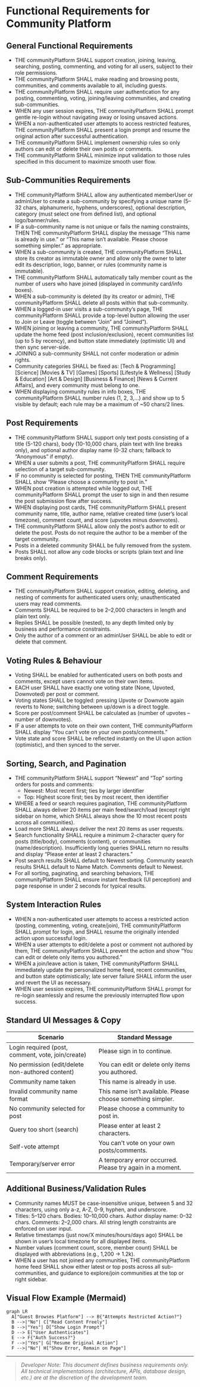 # Functional Requirements for Community Platform

## General Functional Requirements

- THE communityPlatform SHALL support creation, joining, leaving, searching, posting, commenting, and voting for all users, subject to their role permissions.
- THE communityPlatform SHALL make reading and browsing posts, communities, and comments available to all, including guests.
- THE communityPlatform SHALL require user authentication for any posting, commenting, voting, joining/leaving communities, and creating sub-communities.
- WHEN any user session expires, THE communityPlatform SHALL prompt gentle re-login without navigating away or losing unsaved actions.
- WHEN a non-authenticated user attempts to access restricted features, THE communityPlatform SHALL present a login prompt and resume the original action after successful authentication.
- THE communityPlatform SHALL implement ownership rules so only authors can edit or delete their own posts or comments.
- THE communityPlatform SHALL minimize input validation to those rules specified in this document to maximize smooth user flow.

## Sub-Communities Requirements

- THE communityPlatform SHALL allow any authenticated memberUser or adminUser to create a sub-community by specifying a unique name (5–32 chars, alphanumeric, hyphens, underscores), optional description, category (must select one from defined list), and optional logo/banner/rules.
- IF a sub-community name is not unique or fails the naming constraints, THEN THE communityPlatform SHALL display the message “This name is already in use.” or “This name isn’t available. Please choose something simpler.” as appropriate.
- WHEN a sub-community is created, THE communityPlatform SHALL store its creator as immutable owner and allow only the owner to later edit its description, logo, banner, or rules (community name is immutable).
- THE communityPlatform SHALL automatically tally member count as the number of users who have joined (displayed in community card/info boxes).
- WHEN a sub-community is deleted (by its creator or admin), THE communityPlatform SHALL delete all posts within that sub-community.
- WHEN a logged-in user visits a sub-community’s page, THE communityPlatform SHALL provide a top-level button allowing the user to Join or Leave (toggle between “Join” and “Joined”).
- WHEN joining or leaving a community, THE communityPlatform SHALL update the home feed (post inclusion/exclusion), recent communities list (up to 5 by recency), and button state immediately (optimistic UI) and then sync server-side.
- JOINING a sub-community SHALL not confer moderation or admin rights.
- Community categories SHALL be fixed as: [Tech & Programming] [Science] [Movies & TV] [Games] [Sports] [Lifestyle & Wellness] [Study & Education] [Art & Design] [Business & Finance] [News & Current Affairs], and every community must belong to one.
- WHEN displaying community rules in info boxes, THE communityPlatform SHALL number rules (1, 2, 3,…) and show up to 5 visible by default; each rule may be a maximum of ~50 chars/2 lines.

## Post Requirements

- THE communityPlatform SHALL support only text posts consisting of a title (5-120 chars), body (10-10,000 chars, plain text with line breaks only), and optional author display name (0-32 chars; fallback to “Anonymous” if empty).
- WHEN a user submits a post, THE communityPlatform SHALL require selection of a target sub-community.
- IF no community is selected for posting, THEN THE communityPlatform SHALL show “Please choose a community to post in.”
- WHEN post creation is attempted while logged out, THE communityPlatform SHALL prompt the user to sign in and then resume the post submission flow after success.
- WHEN displaying post cards, THE communityPlatform SHALL present community name, title, author name, relative created time (user’s local timezone), comment count, and score (upvotes minus downvotes).
- THE communityPlatform SHALL allow only the post’s author to edit or delete the post. Posts do not require the author to be a member of the target community.
- Posts in a deleted community SHALL be fully removed from the system.
- Posts SHALL not allow any code blocks or scripts (plain text and line breaks only).

## Comment Requirements

- THE communityPlatform SHALL support creation, editing, deleting, and nesting of comments for authenticated users only; unauthenticated users may read comments.
- Comments SHALL be required to be 2–2,000 characters in length and plain text only.
- Replies SHALL be possible (nested), to any depth limited only by business and performance constraints.
- Only the author of a comment or an adminUser SHALL be able to edit or delete that comment.

## Voting Rules & Behaviour

- Voting SHALL be enabled for authenticated users on both posts and comments, except users cannot vote on their own items.
- EACH user SHALL have exactly one voting state (None, Upvoted, Downvoted) per post or comment.
- Voting states SHALL be toggled: pressing Upvote or Downvote again reverts to None; switching between up/down is a direct toggle.
- Score per post/comment SHALL be calculated as (number of upvotes – number of downvotes).
- IF a user attempts to vote on their own content, THE communityPlatform SHALL display “You can’t vote on your own posts/comments.”
- Vote state and score SHALL be reflected instantly on the UI upon action (optimistic), and then synced to the server.

## Sorting, Search, and Pagination

- THE communityPlatform SHALL support “Newest” and “Top” sorting orders for posts and comments:
    - Newest: Most recent first; ties by larger identifier
    - Top: Highest score first; ties by most recent, then identifier
- WHERE a feed or search requires pagination, THE communityPlatform SHALL always deliver 20 items per main feed/search/load (except right sidebar on home, which SHALL always show the 10 most recent posts across all communities).
- Load more SHALL always deliver the next 20 items as user requests.
- Search functionality SHALL require a minimum 2-character query for posts (title/body), comments (content), or communities (name/description). Insufficiently long queries SHALL return no results and display “Please enter at least 2 characters.”
- Post search results SHALL default to Newest sorting. Community search results SHALL default to Name Match. Comments default to Newest.
- For all sorting, paginating, and searching behaviors, THE communityPlatform SHALL ensure instant feedback (UI perception) and page response in under 2 seconds for typical results.

## System Interaction Rules

- WHEN a non-authenticated user attempts to access a restricted action (posting, commenting, voting, create/join), THE communityPlatform SHALL prompt for login, and SHALL resume the originally intended action upon successful login.
- WHEN a user attempts to edit/delete a post or comment not authored by them, THE communityPlatform SHALL prevent the action and show “You can edit or delete only items you authored.”
- WHEN a join/leave action is taken, THE communityPlatform SHALL immediately update the personalized home feed, recent communities, and button state optimistically; late server failure SHALL inform the user and revert the UI as necessary.
- WHEN user session expires, THE communityPlatform SHALL prompt for re-login seamlessly and resume the previously interrupted flow upon success.

## Standard UI Messages & Copy

| Scenario                                          | Standard Message                                      |
|---------------------------------------------------|------------------------------------------------------|
| Login required (post, comment, vote, join/create) | Please sign in to continue.                          |
| No permission (edit/delete non-authored content)  | You can edit or delete only items you authored.      |
| Community name taken                              | This name is already in use.                         |
| Invalid community name format                     | This name isn’t available. Please choose something simpler. |
| No community selected for post                    | Please choose a community to post in.                |
| Query too short (search)                          | Please enter at least 2 characters.                  |
| Self-vote attempt                                | You can’t vote on your own posts/comments.           |
| Temporary/server error                            | A temporary error occurred. Please try again in a moment. |

## Additional Business/Validation Rules

- Community names MUST be case-insensitive unique, between 5 and 32 characters, using only a-z, A-Z, 0-9, hyphen, and underscore.
- Titles: 5–120 chars. Bodies: 10–10,000 chars. Author display name: 0–32 chars. Comments: 2–2,000 chars. All string length constraints are enforced on user input.
- Relative timestamps (just now/X minutes/hours/days ago) SHALL be shown in user’s local timezone for all displayed items.
- Number values (comment count, score, member count) SHALL be displayed with abbreviations (e.g., 1,200 → 1.2k).
- WHEN a user has not joined any communities, THE communityPlatform home feed SHALL show either latest or top posts across all sub-communities, and guidance to explore/join communities at the top or right sidebar.

## Visual Flow Example (Mermaid)

```mermaid
graph LR
  A["Guest Browses Platform"] --> B{"Attempts Restricted Action?"}
  B -->|"No"| C["Read Content Freely"]
  B -->|"Yes"| D["Show Login Prompt"]
  D --> E["User Authenticates"]
  E --> F{"Auth Success?"}
  F -->|"Yes"| G["Resume Original Action"]
  F -->|"No"| H["Show Error, Remain on Page"]
```

---

> *Developer Note: This document defines business requirements only. All technical implementations (architecture, APIs, database design, etc.) are at the discretion of the development team.*